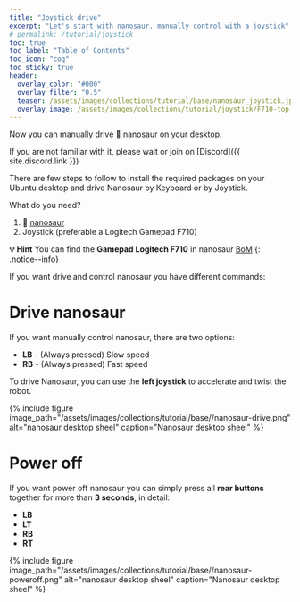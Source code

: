 ```yaml
---
title: "Joystick drive"
excerpt: "Let's start with nanosaur, manually control with a joystick"
# permalink: /tutorial/joystick
toc: true
toc_label: "Table of Contents"
toc_icon: "cog"
toc_sticky: true
header:
  overlay_color: "#000"
  overlay_filter: "0.5"
  teaser: /assets/images/collections/tutorial/base/nanosaur_joystick.jpg
  overlay_image: /assets/images/collections/tutorial/joystick/F710-top.jpg
---
```


Now you can manually drive 🦕 nanosaur on your desktop.

If you are not familiar with it, please wait or join on [Discord]({{ site.discord.link }})

There are few steps to follow to install the required packages on your Ubuntu desktop and drive Nanosaur by Keyboard or by Joystick.

What do you need?
1. 🦕 [nanosaur](https://nanosaur.ai)
2. Joystick (preferable a Logitech Gamepad F710)

**:bulb: Hint** You can find the **Gamepad Logitech F710** in nanosaur [BoM](/bill-of-materials/#optionals)
{: .notice--info}

If you want drive and control nanosaur you have different commands:

# Drive nanosaur

If you want manually control nanosaur, there are two options:

* **LB** - (Always pressed) Slow speed
* **RB** - (Always pressed) Fast speed

To drive Nanosaur, you can use the **left joystick** to accelerate and twist the robot.

{% include figure image_path="/assets/images/collections/tutorial/base//nanosaur-drive.png" alt="nanosaur desktop sheel" caption="Nanosaur desktop sheel" %}

# Power off

If you want power off nanosaur you can simply press all **rear buttons** together for more than **3 seconds**, in detail:

* **LB**
* **LT**
* **RB**
* **RT**

{% include figure image_path="/assets/images/collections/tutorial/base//nanosaur-poweroff.png" alt="nanosaur desktop sheel" caption="Nanosaur desktop sheel" %}